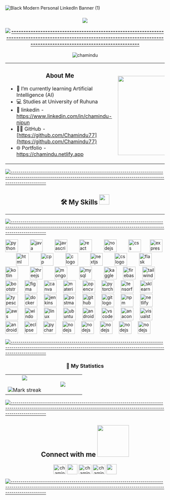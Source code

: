 <table align="center" width=700></table>


![Black Modern Personal LinkedIn Banner (1)](https://github.com/Chamindu77/Chamindu77/assets/117502200/4ecb0113-d539-4420-b372-eba5fc16c8de)



<h3 align="center"><img src="https://readme-typing-svg.herokuapp.com?lines=Thank+You+for+taking+the+time+to+view+my+GitHub+Profile...&center=true&width=700&height=45">



[![-----------------------------------------------------------------------------------------------------------------------------------------------------------------------------](
https://raw.githubusercontent.com/andreasbm/readme/master/assets/lines/aqua.png)](https://github.com/BaseMax?tab=repositories)

</h3> <p align="center"> <img src="https://komarev.com/ghpvc/?username=chamindu77&label=Profile%20views&color=0e75b6&style=flat" alt="chamindu" /> </p>



<table align="center">
<tr border="none">
<td  hegth="100%" align="left">
<h3 align="center"> About Me </h3>
  
- 🌱 I’m currently learning Artificial Intelligence (AI)
- 💻 Studies at University of Ruhuna
- 📌 linkedin - https://www.linkedin.com/in/chamindu-nipun
- 👨‍💻 GitHub - [https://github.com/Chamindu77](https://github.com/Chamindu77)
- 🌐 Portfolio - https://chamindu.netlify.app
</td>
<td hegth="100%" align="left">

<picture> <img align="right" src="https://github.com/7oSkaaa/7oSkaaa/blob/main/Images/Right_Side.gif?raw=true" width = 250px></picture>

  </td>
</tr>
</table>



[![-----------------------------------------------------------------------------------------------------------------------------------------------------------------------------](
https://raw.githubusercontent.com/andreasbm/readme/master/assets/lines/aqua.png)](https://github.com/BaseMax?tab=repositories)

<h2 align="center"> 🛠️ My Skills <img src = "https://media2.giphy.com/media/QssGEmpkyEOhBCb7e1/giphy.gif?cid=ecf05e47a0n3gi1bfqntqmob8g9aid1oyj2wr3ds3mg700bl&rid=giphy.gif" width = 32px> </h2>

---


[![-----------------------------------------------------------------------------------------------------------------------------------------------------------------------------](
https://raw.githubusercontent.com/andreasbm/readme/master/assets/lines/aqua.png)](https://github.com/BaseMax?tab=repositories)




<div align="left">
<img src="https://skillicons.dev/icons?i=py" height="40" alt="python logo"  />
  <img width="30" />
<img src="https://skillicons.dev/icons?i=java" height="40" alt="java logo"  />
  <img width="30" />
<img src="https://skillicons.dev/icons?i=js" height="40" alt="javascript logo"  />
  <img width="30" />
<img src="https://skillicons.dev/icons?i=react" height="40" alt="react logo"  />
  <img width="30" />
<img src="https://skillicons.dev/icons?i=nodejs" height="40" alt="nodejs logo"  />
  <img width="30" />
<img src="https://skillicons.dev/icons?i=css" height="40" alt="css logo"  />
  <img width="20" />
<img src="https://skillicons.dev/icons?i=express" height="40" alt="express logo"  />
  <img width="30" />
<img src="https://skillicons.dev/icons?i=html" height="40" alt="html logo"  />
  <img width="30" />
<img src="https://skillicons.dev/icons?i=cpp" height="40" alt="cpp logo"  />
  <img width="30" />
<img src="https://skillicons.dev/icons?i=c" height="40" alt="c logo"  />
  <img width="30" />
<img src="https://skillicons.dev/icons?i=nextjs" height="40" alt="nextjs logo"  />
  <img width="30" />
<img src="https://skillicons.dev/icons?i=cs" height="40" alt="cs logo"  />
  <img width="30" />
<img src="https://skillicons.dev/icons?i=flask" height="40" alt="flask logo"  />
  <img width="30" />
<img src="https://skillicons.dev/icons?i=kotlin" height="40" alt="kotlin logo"  />
  <img width="30" />
<img src="https://skillicons.dev/icons?i=threejs" height="40" alt="threejs logo"  />
  <img width="30" />
<img src="https://skillicons.dev/icons?i=mongodb" height="40" alt="mongodb logo"  />
  <img width="30" />
<img src="https://skillicons.dev/icons?i=mysql" height="40" alt="mysql logo"  />
<img width="30" />
<img src="https://cdn.simpleicons.org/kaggle" height="40" alt="kaggle logo"  />
<img width="13" />
<img src="https://skillicons.dev/icons?i=firebase" height="40" alt="firebase logo"  />
<img width="13" />
<img src="https://skillicons.dev/icons?i=tailwind" height="40" alt="tailwind logo"  />
<img width="13" />
<img src="https://cdn.simpleicons.org/bootstrap/7952B3" height="40" alt="bootstrap logo"  />
<img width="13" />
<img src="https://skillicons.dev/icons?i=figma" height="40" alt="figma logo"  />
<img width="13" />
<img src="https://cdn.simpleicons.org/canva" height="40" alt="canva logo"  />
<img width="13" />
<img src="https://skillicons.dev/icons?i=materialui" height="40" alt="material ui logo"  />
<img width="13" />
<img src="https://skillicons.dev/icons?i=opencv" height="40" alt="opencv logo"  />
<img width="13" />
<img src="https://skillicons.dev/icons?i=pytorch" height="40" alt="pytorch logo"  />
<img width="13" />
<img src="https://skillicons.dev/icons?i=tensorflow" height="40" alt="tensorflow logo"  />
<img width="13" />
<img src="https://skillicons.dev/icons?i=sklearn" height="40" alt="sklearn logo"  />
<img width="13" />
<img src="https://seaborn.pydata.org/_images/logo-mark-lightbg.svg" height="40" alt="typescript logo"  />
<img width="13" />
<img src="https://skillicons.dev/icons?i=docker" height="40" alt="docker logo"  />
<img width="13" />
<img src="https://skillicons.dev/icons?i=jenkins" height="40" alt="jenkins logo"  />
<img width="13" />
<img src="https://skillicons.dev/icons?i=postman" height="40" alt="postman logo"  />
<img width="13" />
<img src="https://skillicons.dev/icons?i=github" height="40" alt="github logo"  />
<img width="13" />
<img src="https://skillicons.dev/icons?i=git" height="40" alt="git logo"  />
<img width="13" />
<img src="https://skillicons.dev/icons?i=npm" height="40" alt="npm logo"  />
<img width="13" />
<img src="https://skillicons.dev/icons?i=netlify" height="40" alt="netlify logo"  />
<img width="13" />
<img src="https://skillicons.dev/icons?i=aws" height="40" alt="aws logo"  />
<img width="13" />
<img src="https://skillicons.dev/icons?i=windows" height="40" alt="windows logo"  />
<img width="13" />
<img src="https://skillicons.dev/icons?i=linux" height="40" alt="linux logo"  />
<img width="13" />
<img src="https://skillicons.dev/icons?i=ubuntu" height="40" alt="ubuntu logo"  />
<img width="13" />
<img src="https://user-images.githubusercontent.com/25181517/117269608-b7dcfb80-ae58-11eb-8e66-6cc8753553f0.png" height="40" alt="android logo"  />
<img width="13" />
<img src="https://skillicons.dev/icons?i=vscode" height="40" alt="vscode logo"  />
<img width="13" />
<img src="https://skillicons.dev/icons?i=anaconda" height="40" alt="anaconda logo"  />
<img width="12" />
<img src="https://skillicons.dev/icons?i=visualstudio" height="40" alt="visualstudio logo"  />
<img width="12" />
<img src="https://skillicons.dev/icons?i=androidstudio" height="40" alt="androidstudio logo"  />
<img width="12" />
<img src="https://skillicons.dev/icons?i=eclipse" height="40" alt="eclipse logo"  />
<img width="12" />
<img src="https://skillicons.dev/icons?i=pycharm" height="40" alt="pycharm logo"  />
<img width="12" />
<img src="https://user-images.githubusercontent.com/25181517/183914128-3fc88b4a-4ac1-40e6-9443-9a30182379b7.png" height="40" alt="nodejs logo"  />
<img width="12" />
<img src="https://user-images.githubusercontent.com/25181517/192107854-765620d7-f909-4953-a6da-36e1ef69eea6.png" height="40" alt="nodejs logo"  />
<img width="12" />
<img src="https://user-images.githubusercontent.com/25181517/183912952-83784e94-629d-4c34-a961-ae2ae795b662.png" height="40" alt="nodejs logo"  />
<img width="12" />
<img src="https://user-images.githubusercontent.com/25181517/183868728-b2e11072-00a5-47e2-8a4e-4ebbb2b8c554.png"  height="40" alt="nodejs logo"  />
<img width="12" />
<img src="https://user-images.githubusercontent.com/25181517/192106593-610ee31c-995e-4f24-b8e1-0f18eead6fae.png"  height="40" alt="nodejs logo"  />
<img width="12" />


 

[![-----------------------------------------------------------------------------------------------------------------------------------------------------------------------------](
https://raw.githubusercontent.com/andreasbm/readme/master/assets/lines/aqua.png)](https://github.com/BaseMax?tab=repositories)


<h3 align="center"> 🚀 My Statistics </h3>
<p align="center">
<table align="center">
<tr border="none">
<td width="50%" align="center">
  
  <img  align="center"  src="https://github-readme-stats.vercel.app/api?username=chamindu77&theme=dark&show_icons=true&count_private=true" />
  <br></br>
  <img  title="🔥 Get streak stats for your profile at git.io/streak-stats" alt="Mark streak" src="https://github-readme-streak-stats.herokuapp.com/?user=chamindu77&theme=dark&hide_border=false" /> 
</td>
<td width="50%" align="center">

  <img  align="center"  src="https://github-readme-stats.anuraghazra1.vercel.app/api/top-langs/?username=chamindu77&theme=dark&hide_border=false&no-bg=true&no-frame=true&langs_count=10"/>
  
  </td>
</tr>
</table>

[![-----------------------------------------------------------------------------------------------------------------------------------------------------------------------------](
https://raw.githubusercontent.com/andreasbm/readme/master/assets/lines/aqua.png)](https://github.com/BaseMax?tab=repositories)



<h2 align="center"> Connect with me <img src='https://raw.githubusercontent.com/ShahriarShafin/ShahriarShafin/main/Assets/handshake.gif' width="100px"> </h2>
<p align="center">
<a href="https://linkedin.com/in/chamindu nipun" target="blank"><img align="center" src="https://raw.githubusercontent.com/rahuldkjain/github-profile-readme-generator/master/src/images/icons/Social/linked-in-alt.svg" alt="chamindu nipun" height="30" width="40" /></a>
<a href = 'https://github.com/Chamindu77'> <img width = '32px' align= 'center' src="https://raw.githubusercontent.com/rahulbanerjee26/githubAboutMeGenerator/main/icons/github.svg"/></a>
<a href="https://fb.com/chamindu munasinghe" target="blank"><img align="center" src="https://raw.githubusercontent.com/rahuldkjain/github-profile-readme-generator/master/src/images/icons/Social/facebook.svg" alt="chamindu munasinghe" height="30" width="40" /></a>
<a href="https://chamindu.netlify.app" target="blank"><img align="center" src="https://png.pngtree.com/png-vector/20221225/ourmid/pngtree-c-icon-metal-design-png-image_6536367.png" alt="chamindu nipun" height="30" width="40" /></a>
<a href = 'https://www.twitter.com/CN_Munasinghe'> <img width = '32px' align= 'center' src="https://raw.githubusercontent.com/rahulbanerjee26/githubAboutMeGenerator/main/icons/twitter.svg"/></a> 
</p>


[![-----------------------------------------------------------------------------------------------------------------------------------------------------------------------------](
https://raw.githubusercontent.com/andreasbm/readme/master/assets/lines/aqua.png)](https://github.com/BaseMax?tab=repositories)






